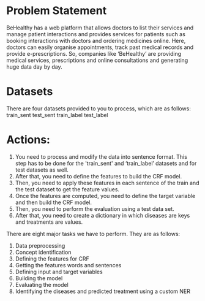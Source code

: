 # Problem Statement
BeHealthy has a web platform that allows doctors to list their services and manage patient interactions and provides services for patients such as booking interactions with doctors and ordering medicines online. Here, doctors can easily organise appointments, track past medical records and provide e-prescriptions. So, companies like ‘BeHealthy’ are providing medical services, prescriptions and online consultations and generating huge data day by day.

# Datasets
There are four datasets provided to you to process, which are as follows:
train_sent
test_sent
train_label
test_label

# Actions:
1. You need to process and modify the data into sentence format. This step has to be done for the 'train_sent' and ‘train_label’ datasets and for test datasets as well.
2. After that, you need to define the features to build the CRF model.
3. Then, you need to apply these features in each sentence of the train and the test dataset to get the feature values.
4. Once the features are computed, you need to define the target variable and then build the CRF model.
5. Then, you need to perform the evaluation using a test data set.
6. After that, you need to create a dictionary in which diseases are keys and treatments are values.


There are eight major tasks we have to perform. They are as follows:
1. Data preprocessing
2. Concept identification
3. Defining the features for CRF
4. Getting the features words and sentences
5. Defining input and target variables
6. Building the model
7. Evaluating the model
8. Identifying the diseases and predicted treatment using a custom NER

